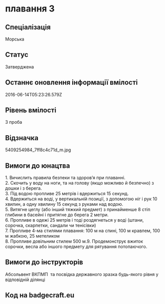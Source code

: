 # плавання 3

## Спеціалізація

Морська

## Статус

Затверджена

## Останнє оновлення інформації вмілості

2016-06-14T05:23:26.579Z

## Рівень вмілості

3 проба

## Відзначка

5409254984_7ff8c4c71d_m.jpg

## Вимоги до юнацтва

<span>1. Вичислить правила безпеки та здоров’я при плаванні.<br>2. Скочить у воду на ноги, та на голову (якщо можливо й безпечно) з дошки і з берега.<br>3. Під водою пропливе 25 метрів і вдержиться 15 секунд.<br>4. Вдержиться на воді, у вертикальній позиції, з допомогою ніг і рук 10 хвилин, а одну хвилину 15 секунд з руками над водою.<br>5. Витягне цеглу (або інший тяжкий предмет) з принайменше 8 стіп глибини в басейні і притягне до берега 2 метри.<br>6. Пропливе в одежі 25 метрів і тоді роздягнеться у воді (штани, сорочка, скарпетки, сандали чи тенісівки)<br>7. Пропливе 4-ма стилями плавання: 100 м на спині, 100 м кравлем, 100 м жабкою, 25 метеликом<br>8. Пропливе довільним стилем 500 м.9. Продемонструє вжиток сорочки, весла або іншого предмету для рятування потопаючого.</span>

## Вимоги до інструкторів

Абсольвент ВКПМП &nbsp;та посвідка державного зразка будь-якого рівня у відповідній ділянці

## Код на badgecraft.eu

